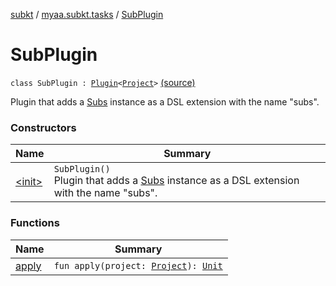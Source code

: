 [subkt](../../index.md) / [myaa.subkt.tasks](../index.md) / [SubPlugin](./index.md)

# SubPlugin

`class SubPlugin : `[`Plugin`](https://docs.gradle.org/current/javadoc/org/gradle/api/Plugin.html)`<`[`Project`](https://docs.gradle.org/current/javadoc/org/gradle/api/Project.html)`>` [(source)](https://github.com/Myaamori/SubKt/blob/0.1.11/src/main/kotlin/myaa/subkt/tasks/plugin.kt#L685)

Plugin that adds a [Subs](../-subs/index.md) instance as a DSL extension with the name "subs".

### Constructors

| Name | Summary |
|---|---|
| [&lt;init&gt;](-init-.md) | `SubPlugin()`<br>Plugin that adds a [Subs](../-subs/index.md) instance as a DSL extension with the name "subs". |

### Functions

| Name | Summary |
|---|---|
| [apply](apply.md) | `fun apply(project: `[`Project`](https://docs.gradle.org/current/javadoc/org/gradle/api/Project.html)`): `[`Unit`](https://kotlinlang.org/api/latest/jvm/stdlib/kotlin/-unit/index.html) |
